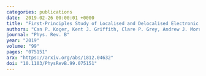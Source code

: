 ```yaml
---
categories: publications
date:  2019-02-26 00:00:01 +0000
title: "First-Principles Study of Localised and Delocalised Electronic States in Crystallographic Shear Phases of Niobium Oxide"
authors: "Can P. Koçer, Kent J. Griffith, Clare P. Grey, Andrew J. Morris"
journal: "Phys. Rev. B"
year: "2019"
volume: "99"
pages: "075151"
arx: "https://arxiv.org/abs/1812.04632"
doi: "10.1103/PhysRevB.99.075151"
---
```

